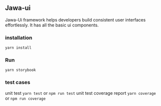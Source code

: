 ## Jawa-ui

Jawa-Ui framework helps developers build consistent user interfaces effortlessly. It has all the basic ui components.


### installation
`yarn install`

### Run
`yarn storybook`


### test cases
unit test
`yarn test` or `npm run test`
unit test coverage report
`yarn coverage` or `npm run coverage`